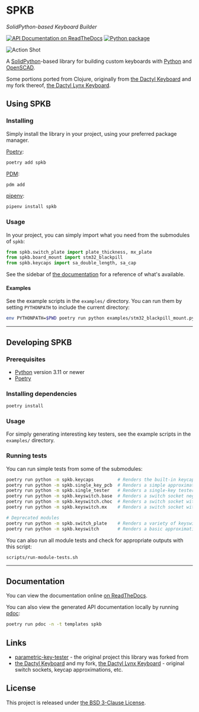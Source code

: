 # SPKB

*SolidPython-based Keyboard Builder*

[![API Documentation on ReadTheDocs](https://readthedocs.org/projects/spkb/badge/?version=latest)][API docs]
[![Python package](https://github.com/whitelynx/spkb/actions/workflows/python-package.yml/badge.svg)](https://github.com/whitelynx/spkb/actions/workflows/python-package.yml)

![Action Shot](images/action-shot.jpg)

A [SolidPython][]-based library for building custom keyboards with [Python][] and [OpenSCAD][].

Some portions ported from Clojure, originally from [the Dactyl Keyboard][] and my fork thereof,
[the Dactyl Lynx Keyboard][].

[SolidPython]: https://github.com/jeff-dh/SolidPython
[Python]: https://www.python.org/
[OpenSCAD]: https://openscad.org/
[the Dactyl Keyboard]: https://github.com/adereth/dactyl-keyboard
[the Dactyl Lynx Keyboard]: https://github.com/whitelynx/dactyl-lynx-keyboard


## Using SPKB

### Installing

Simply install the library in your project, using your preferred package manager.

[Poetry][]:
```bash
poetry add spkb
```

[PDM](https://pdm-project.org/):
```bash
pdm add
```

[pipenv](https://pipenv.pypa.io/):
```bash
pipenv install spkb
```

[Poetry]: https://python-poetry.org/


### Usage

In your project, you can simply import what you need from the submodules of `spkb`:
```python
from spkb.switch_plate import plate_thickness, mx_plate
from spkb.board_mount import stm32_blackpill
from spkb.keycaps import sa_double_length, sa_cap
```

See the sidebar of [the documentation][API docs] for a reference of what's available.


#### Examples

See the example scripts in the `examples/` directory. You can run them by setting `PYTHONPATH` to include the current
directory:
```bash
env PYTHONPATH=$PWD poetry run python examples/stm32_blackpill_mount.py
```


---


## Developing SPKB

### Prerequisites

* [Python][] version 3.11 or newer
* [Poetry][]

### Installing dependencies

```bash
poetry install
```


### Usage

For simply generating interesting key testers, see the example scripts in the `examples/`
directory.


### Running tests

You can run simple tests from some of the submodules:
```bash
poetry run python -m spkb.keycaps         # Renders the built-in keycap approximations
poetry run python -m spkb.single_key_pcb  # Renders a simple approximation of a single-key PCB
poetry run python -m spkb.single_tester   # Renders a single-key tester
poetry run python -m spkb.keyswitch.base  # Renders a switch socket negative, plate with board mount, and dummy switch shape
poetry run python -m spkb.keyswitch.choc  # Renders a switch socket with backplate for a Kailh Choc switch
poetry run python -m spkb.keyswitch.mx    # Renders a switch socket with backplate for an MX-style switch

# Deprecated modules
poetry run python -m spkb.switch_plate    # Renders a variety of keyswitch plates (sockets)
poetry run python -m spkb.keyswitch       # Renders a basic approximation of an MX-style switch body
```

You can also run all module tests and check for appropriate outputs with this script:
```bash
scripts/run-module-tests.sh
```


---


## Documentation

You can view the documentation online [on ReadTheDocs][API docs].

You can also view the generated API documentation locally by running [pdoc][]:
```bash
poetry run pdoc -n -t templates spkb
```

[API docs]: https://spkb.readthedocs.io/
[pdoc]: https://pdoc.dev/


## Links

* [parametric-key-tester](https://github.com/whitelynx/parametric-key-tester) - the original project this library was forked from
* [the Dactyl Keyboard][] and my fork, [the Dactyl Lynx Keyboard][] - original switch sockets, keycap approximations, etc.


## License

This project is released under [the BSD 3-Clause License](https://opensource.org/licenses/BSD-3-Clause).
